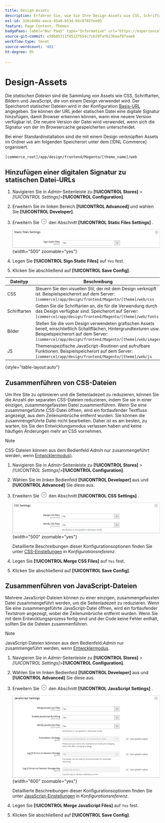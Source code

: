 ```yaml
---
title: Design-Assets
description: Erfahren Sie, wie Sie Ihre Design-Assets wie CSS, Schriftarten, Bilder und JavaScript-Dateien verwalten.
exl-id: 326c648e-eace-45a0-b53d-bbc8702fee05
feature: Page Content, Themes
badgePaas: label="Nur PaaS" type="Informative" url="https://experienceleague.adobe.com/de/docs/commerce/user-guides/product-solutions" tooltip="Gilt nur für Adobe Commerce in Cloud-Projekten (von Adobe verwaltete PaaS-Infrastruktur) und lokale Projekte."
source-git-commit: e50b85311f4512fb54c7cb29faf6136eaf07eae6
workflow-type: tm+mt
source-wordcount: '481'
ht-degree: 0%

---
```


# Design-Assets

Die _statischen Dateien_ sind die Sammlung von Assets wie CSS, Schriftarten, Bildern und JavaScript, die von einem Design verwendet wird. Der Speicherort statischer Dateien wird in der Konfiguration [Basis-URL](../stores-purchase/store-urls.md) angegeben. Sie können der URL jeder statischen Datei eine digitale Signatur hinzufügen, damit Browser erkennen können, wann eine neuere Version verfügbar ist. Die neuere Version der Datei wird verwendet, wenn sich die Signatur von der im Browsercache gespeicherten unterscheidet.

Bei einer Standardinstallation sind die mit einem Design verknüpften Assets im Ordner `web` am folgenden Speicherort unter dem [!DNL Commerce] organisiert.

`[commerce_root]/app/design/frontend/Magento/[theme_name]/web`

## Hinzufügen einer digitalen Signatur zu statischen Datei-URLs

1. Navigieren Sie in _Admin_-Seitenleiste zu **[!UICONTROL Stores]** > _[!UICONTROL Settings]_>**[!UICONTROL Configuration]**.

1. Erweitern Sie im linken Bereich **[!UICONTROL Advanced]** und wählen Sie **[!UICONTROL Developer]**.

1. Erweitern Sie ![Erweiterungsauswahl](../assets/icon-display-expand.png) den Abschnitt **[!UICONTROL Static Files Settings]** .

   ![Statische Dateieinstellungen](./assets/developer-static-files-settings.png){width="500" zoomable="yes"}

1. Legen Sie **[!UICONTROL Sign Static Files]** auf `Yes` fest.

1. Klicken Sie abschließend auf **[!UICONTROL Save Config]**.

| Dateityp | Beschreibung |
|--- |--- |
| CSS | Steuern Sie den visuellen Stil, der mit dem Design verknüpft ist. Beispielspeicherort auf dem Server: `[commerce]/app/design/frontend/Magento/[theme]/web/css` |
| Schriftarten | Geben Sie die Schriftarten an, die für die Verwendung durch das Design verfügbar sind. Speicherort auf Server: `[commerce]/app/design/frontend/Magento/[theme]/web/fonts` |
| Bilder | Stellen Sie die vom Design verwendeten grafischen Assets bereit, einschließlich Schaltflächen, Hintergrundtexturen usw. Beispielspeicherort auf dem Server: `[commerce]/app/design/frontend/Magento/[theme]/web/images` |
| JS | Themenspezifische JavaScript-Routinen und aufrufbare Funktionen. Beispielspeicherort auf dem Server: `[commerce]/app/design/frontend/Magento/[theme]/web/js` |

{style="table-layout:auto"}

## Zusammenführen von CSS-Dateien

Um Ihre Site zu optimieren und die Seitenladezeit zu reduzieren, können Sie die Anzahl der separaten CSS-Dateien reduzieren, indem Sie sie in einer einzigen, zusammengefassten Datei zusammenführen. Wenn Sie eine zusammengeführte CSS-Datei öffnen, wird ein fortlaufender Textfluss angezeigt, aus dem Zeilenumbrüche entfernt wurden. Sie können die zusammengeführte Datei nicht bearbeiten. Daher ist es am besten, zu warten, bis Sie den Entwicklungsmodus verlassen haben und keine häufigen Änderungen mehr an CSS vornehmen.

>[!NOTE]
>
>CSS-Dateien können aus dem Bedienfeld _Admin_ nur zusammengeführt werden, wenn [Entwicklermodus) &#x200B;](../systems/developer-tools.md#operation-modes).

1. Navigieren Sie in _Admin_-Seitenleiste zu **[!UICONTROL Stores]** > _[!UICONTROL Settings]_>**[!UICONTROL Configuration]**.

1. Wählen Sie im linken Bedienfeld **[!UICONTROL Developer]** aus und **[!UICONTROL Advanced]** Sie diese aus.

1. Erweitern Sie ![Erweiterungsauswahl](../assets/icon-display-expand.png) den Abschnitt **[!UICONTROL CSS Settings]** .

   ![CSS-Einstellungen](./assets/developer-css-settings.png){width="500" zoomable="yes"}

   Detaillierte Beschreibungen dieser Konfigurationsoptionen finden Sie unter [CSS-Einstellungen](../configuration-reference/advanced/developer.md#css-settings) in _Konfigurationsreferenz_.

1. Legen Sie **[!UICONTROL Merge CSS Files]** auf `Yes` fest.

1. Klicken Sie abschließend auf **[!UICONTROL Save Config]**.

## Zusammenführen von JavaScript-Dateien

Mehrere JavaScript-Dateien können zu einer einzigen, zusammengefassten Datei zusammengeführt werden, um die Seitenladezeit zu reduzieren. Wenn Sie eine zusammengeführte JavaScript-Datei öffnen, wird ein fortlaufender Textstrom angezeigt, wobei die Zeilenumbrüche entfernt wurden. Wenn Sie mit dem Entwicklungsprozess fertig sind und der Code keine Fehler enthält, sollten Sie die Dateien zusammenführen.

>[!NOTE]
>
>JavaScript-Dateien können aus dem Bedienfeld _Admin_ nur zusammengeführt werden, wenn [Entwicklermodus](../systems/developer-tools.md#operation-modes).

1. Navigieren Sie in _Admin_-Seitenleiste zu **[!UICONTROL Stores]** > _[!UICONTROL Settings]_>**[!UICONTROL Configuration]**.

1. Wählen Sie im linken Bedienfeld **[!UICONTROL Developer]** aus und **[!UICONTROL Advanced]** Sie diese aus.

1. Erweitern Sie ![Erweiterungsauswahl](../assets/icon-display-expand.png) den Abschnitt **[!UICONTROL JavaScript Settings]** .

   ![JavaScript-Einstellungen](./assets/developer-javascript-settings.png){width="600" zoomable="yes"}

   Detaillierte Beschreibungen dieser Konfigurationsoptionen finden Sie unter [JavaScript-Einstellungen](../configuration-reference/advanced/developer.md#javascript-settings) in _Konfigurationsreferenz_.

1. Legen Sie **[!UICONTROL Merge JavaScript Files]** auf `Yes` fest.

1. Klicken Sie abschließend auf **[!UICONTROL Save Config]**.
